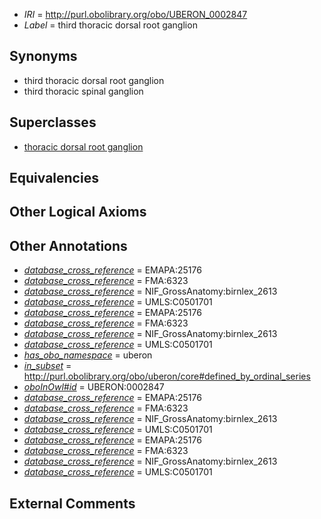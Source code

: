  * *IRI* = http://purl.obolibrary.org/obo/UBERON_0002847
 * *Label* = third thoracic dorsal root ganglion

## Synonyms

 * third thoracic dorsal root ganglion
 * third thoracic spinal ganglion

## Superclasses

 * [thoracic dorsal root ganglion](../../UBERON/35/UBERON_0002835.md)

## Equivalencies


## Other Logical Axioms


## Other Annotations

 * *[database_cross_reference](../../ef/oboInOwl#hasDbXref.md)* = EMAPA:25176
 * *[database_cross_reference](../../ef/oboInOwl#hasDbXref.md)* = FMA:6323
 * *[database_cross_reference](../../ef/oboInOwl#hasDbXref.md)* = NIF_GrossAnatomy:birnlex_2613
 * *[database_cross_reference](../../ef/oboInOwl#hasDbXref.md)* = UMLS:C0501701
 * *[database_cross_reference](../../ef/oboInOwl#hasDbXref.md)* = EMAPA:25176
 * *[database_cross_reference](../../ef/oboInOwl#hasDbXref.md)* = FMA:6323
 * *[database_cross_reference](../../ef/oboInOwl#hasDbXref.md)* = NIF_GrossAnatomy:birnlex_2613
 * *[database_cross_reference](../../ef/oboInOwl#hasDbXref.md)* = UMLS:C0501701
 * *[has_obo_namespace](../../ce/oboInOwl#hasOBONamespace.md)* = uberon
 * *[in_subset](../../et/oboInOwl#inSubset.md)* = http://purl.obolibrary.org/obo/uberon/core#defined_by_ordinal_series
 * *[oboInOwl#id](../../id/oboInOwl#id.md)* = UBERON:0002847
 * *[database_cross_reference](../../ef/oboInOwl#hasDbXref.md)* = EMAPA:25176
 * *[database_cross_reference](../../ef/oboInOwl#hasDbXref.md)* = FMA:6323
 * *[database_cross_reference](../../ef/oboInOwl#hasDbXref.md)* = NIF_GrossAnatomy:birnlex_2613
 * *[database_cross_reference](../../ef/oboInOwl#hasDbXref.md)* = UMLS:C0501701
 * *[database_cross_reference](../../ef/oboInOwl#hasDbXref.md)* = EMAPA:25176
 * *[database_cross_reference](../../ef/oboInOwl#hasDbXref.md)* = FMA:6323
 * *[database_cross_reference](../../ef/oboInOwl#hasDbXref.md)* = NIF_GrossAnatomy:birnlex_2613
 * *[database_cross_reference](../../ef/oboInOwl#hasDbXref.md)* = UMLS:C0501701

## External Comments

